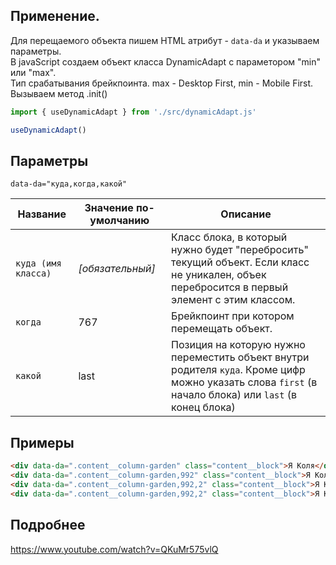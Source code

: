## Применение.

Для перещаемого объекта пишем HTML атрибут - `data-da` и указываем параметры.  
В javaScript создаем объект класса DynamicAdapt с параметором "min" или "max".  
Тип срабатывания брейкпоинта. max - Desktop First, min - Mobile First.  
Вызываем метод .init()

```js
import { useDynamicAdapt } from './src/dynamicAdapt.js'

useDynamicAdapt()
```

## Параметры

`data-da="куда,когда,какой"`

| Название            | Значение по-умолчанию | Описание                                                                                                                                               |
| ------------------- | --------------------- | ------------------------------------------------------------------------------------------------------------------------------------------------------ |
| `куда (имя класса)` | _\[обязательный\]_    | Класс блока, в который нужно будет "перебросить" текущий объект. Если класс не уникален, объек перебросится в первый элемент с этим классом.           |
| `когда`             | 767                   | Брейкпоинт при котором перемещать объект.                                                                                                              |
| `какой`             | last                  | Позиция на которую нужно переместить объект внутри родителя `куда`. Кроме цифр можно указать слова `first` (в начало блока) или `last` (в конец блока) |

## Примеры

```html
<div data-da=".content__column-garden" class="content__block">Я Коля</div>
<div data-da=".content__column-garden,992" class="content__block">Я Коля</div>
<div data-da=".content__column-garden,992,2" class="content__block">Я Коля</div>
<div data-da=".content__column-garden,992,2" class="content__block">Я Коля</div>
```

## Подробнее

https://www.youtube.com/watch?v=QKuMr575vlQ


